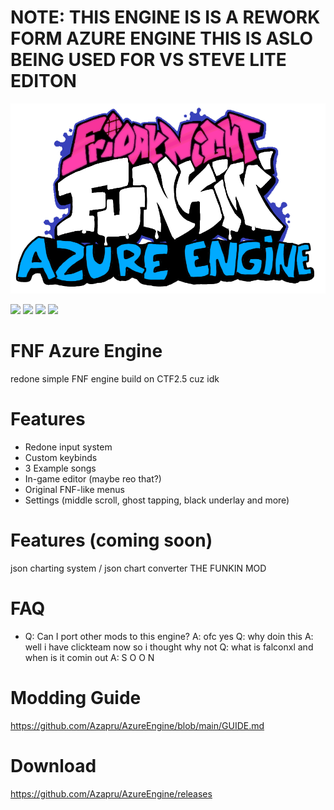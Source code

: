 # NOTE: THIS ENGINE IS IS A REWORK FORM AZURE ENGINE THIS IS ASLO BEING USED FOR VS STEVE LITE EDITON
![logo](https://raw.githubusercontent.com/Azapru/AzureEngine/main/assets/logo.png "logo")
  
![](https://img.shields.io/github/stars/azapru/azureengine.svg) ![](https://img.shields.io/github/release/azapru/azureengine.md.svg) ![](https://img.shields.io/github/issues/azapru/azureengine.svg) ![](https://img.shields.io/github/repo-size/azapru/azureengine.svg)

# FNF Azure Engine
redone simple FNF engine build on CTF2.5
cuz idk

# Features
- Redone input system
- Custom keybinds
- 3 Example songs
- In-game editor (maybe reo that?)
- Original FNF-like menus
- Settings (middle scroll, ghost tapping, black underlay and more)

# Features (coming soon)
json charting system / json chart converter
THE FUNKIN MOD
# FAQ
- Q: Can I port other mods to this engine?
A: ofc yes
Q: why doin this
A: well i have clickteam now so i thought why not
Q: what is falconxl and when is it comin out
A: S        O              O            N
# Modding Guide
https://github.com/Azapru/AzureEngine/blob/main/GUIDE.md

# Download
https://github.com/Azapru/AzureEngine/releases
